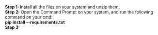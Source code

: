 **Step 1:** Install all the files on your system and unzip them.<br>
**Step 2:** Open the Command Prompt on your system, and run the following command on your cmd: <br>
             **pip install --requirements.txt**<br>
**Step 3:** 
